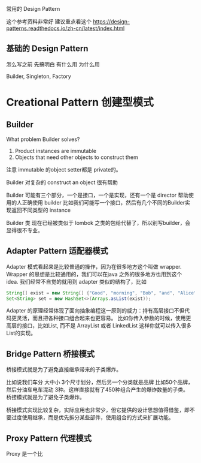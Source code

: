 
常用的 Design Pattern

这个参考资料非常好 建议重点看这个
https://design-patterns.readthedocs.io/zh-cn/latest/index.html

## 基础的 Design Pattern
怎么写之前 先搞明白 有什么用 为什么用

Builder, Singleton, Factory


# Creational Pattern 创建型模式 

## Builder

What problem Builder solves?

1. Product instances are immutable
2. Objects that need other objects to construct them

注意 immutable 的object setter都是 private的。

Builder 对复杂的 construct an object 很有帮助 

Builder 可能有三个部分，一个是接口，一个是实现，还有一个是 director 帮助使用的人正确使用 builder 
比如我们可能写一个接口，然后有几个不同的Builder实现返回不同类型的 instance


Builder 类 现在已经被类似于 lombok 之类的包给代替了，所以别写builder，会显得很不专业。


## Adapter Pattern 适配器模式

Adapter 模式看起来是比较普通的操作，因为在很多地方这个叫做 wrapper.
Wrapper 的思想是比较通用的，我们可以在java 之外的很多地方也用到这个 idea. 
我们经常不自觉的就用到 adapter 类似的结构了，比如

```java
String[] exist = new String[] {"Good", "morning", "Bob", "and", "Alice"};
Set<String> set = new HashSet<>(Arrays.asList(exist));
```

Adapter 的原理经常体现了面向抽象编程这一原则的威力：持有高层接口不但代码更灵活，而且把各种接口组合起来也更容易。
比如你传入参数的时候，使用更高层的接口，比如List, 而不是 ArrayList 或者  LinkedList 这样你就可以传入很多List的实现。

## Bridge Pattern 桥接模式
桥接模式就是为了避免直接继承带来的子类爆炸。

比如说我们车分 大中小 3个尺寸划分，然后另一个分类就是品牌 比如50个品牌，然后分油车电车混动 3种。这样直接就有了450种组合产生的爆炸数量的子类。
桥接模式就是为了避免子类爆炸。

桥接模式实现比较复杂，实际应用也非常少，但它提供的设计思想值得借鉴，即不要过度使用继承，而是优先拆分某些部件，使用组合的方式来扩展功能。



## Proxy Pattern 代理模式
Proxy 是一个比

